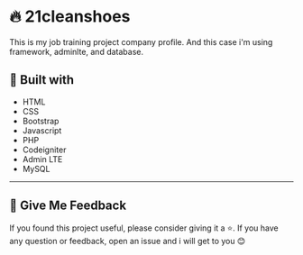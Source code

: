 # :fire: 21cleanshoes
This is my job training project company profile. And this case i'm using framework, adminlte, and database.

## :rocket: Built with 
* HTML
* CSS
* Bootstrap
* Javascript
* PHP
* Codeigniter
* Admin LTE
* MySQL

---

## :gift: Give Me Feedback
If you found this project useful, please consider giving it a :star:. If you have any question or feedback, open an issue and i will get to you :blush:
